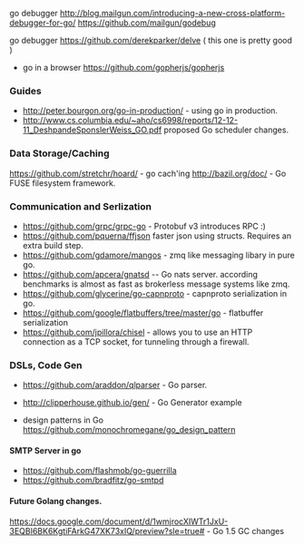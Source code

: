 go debugger http://blog.mailgun.com/introducing-a-new-cross-platform-debugger-for-go/ https://github.com/mailgun/godebug

go debugger https://github.com/derekparker/delve ( this one is pretty good )

- go in a browser https://github.com/gopherjs/gopherjs


### Guides
- http://peter.bourgon.org/go-in-production/ - using go in production.
- http://www.cs.columbia.edu/~aho/cs6998/reports/12-12-11_DeshpandeSponslerWeiss_GO.pdf proposed Go scheduler changes. 


### Data Storage/Caching 
https://github.com/stretchr/hoard/ - go cach'ing
http://bazil.org/doc/ - Go FUSE filesystem framework.

### Communication and Serlization 

- https://github.com/grpc/grpc-go - Protobuf v3 introduces RPC :)
- https://github.com/pquerna/ffjson faster json using structs.  Requires an extra build step.
- https://github.com/gdamore/mangos - zmq like messaging libary in pure go.
- https://github.com/apcera/gnatsd -- Go nats server.  according benchmarks is almost as fast as brokerless message systems like zmq.
- https://github.com/glycerine/go-capnproto - capnproto serialization in go. 
- https://github.com/google/flatbuffers/tree/master/go - flatbuffer serialization
- https://github.com/jpillora/chisel - allows you to use an HTTP connection as a TCP socket, for tunneling through a firewall. 

### DSLs, Code Gen

- https://github.com/araddon/qlparser - Go parser. 

- http://clipperhouse.github.io/gen/ - Go Generator example
- design patterns in Go https://github.com/monochromegane/go_design_pattern

#### SMTP Server in go
- https://github.com/flashmob/go-guerrilla
- https://github.com/bradfitz/go-smtpd

#### Future Golang changes. 

https://docs.google.com/document/d/1wmjrocXIWTr1JxU-3EQBI6BK6KgtiFArkG47XK73xIQ/preview?sle=true# - Go 1.5 GC changes 

